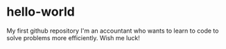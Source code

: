 # hello-world
My first github repository
I'm an accountant who wants to learn to code to solve problems more efficiently. Wish me luck!
